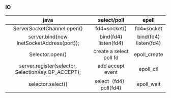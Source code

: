 ### IO

|                        java                        |        select/poll         |           epell            |
| :------------------------------------------------: | :------------------------: | :------------------------: |
|             ServerSocketChannel.open()             |        fd4=socket()        |         fd4=socket         |
|     server.bind(new InetSocketAddress(port));      | bind(fd4)<br />listen(fd4) | bind(fd4)<br />listen(fd4) |
|                  Selector.open()                   |  create a select poll fd   |        epoll_create        |
| server.register(selector, SelectionKey.OP_ACCEPT); |      add accept event      |         epoll_ctl          |
|                 selector.select()                  |  select（fd4） poll(fd4)   |         epoll_wait         |